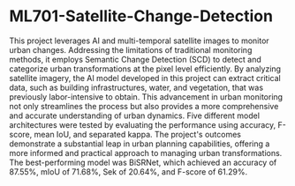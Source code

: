 # ML701-Satellite-Change-Detection

This project leverages AI and multi-temporal satellite images to monitor urban changes. Addressing the limitations of traditional monitoring methods, it employs Semantic Change Detection (SCD) to detect and categorize urban transformations at the pixel level efficiently. By analyzing satellite imagery, the AI model developed in this project can extract critical data, such as building infrastructures, water, and vegetation, that was previously labor-intensive to obtain. This advancement in urban monitoring not only streamlines the process but also provides a more comprehensive and accurate understanding of urban dynamics. Five different model architectures were tested by evaluating the performance using accuracy, F-score, mean IoU, and separated kappa. The project's outcomes demonstrate a substantial leap in urban planning capabilities, offering a more informed and practical approach to managing urban transformations. The best-performing model was BiSRNet, which achieved an accuracy of 87.55\%, mIoU of 71.68\%, Sek of 20.64\%, and F-score of 61.29\%.

